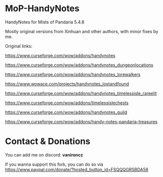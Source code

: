 # MoP-HandyNotes
HandyNotes for Mists of Pandaria 5.4.8

Mostly original versions from Xinhuan and other authors, with minor fixes by me.

Original links:

https://www.curseforge.com/wow/addons/handynotes

https://www.curseforge.com/wow/addons/handynotes_dungeonlocations

https://www.curseforge.com/wow/addons/handynotes_lorewalkers

https://www.wowace.com/projects/handynotes_lostandfound

https://www.curseforge.com/wow/addons/handynotes_timelessisle_rareelit

https://www.curseforge.com/wow/addons/timelessislechests

https://www.curseforge.com/wow/addons/handynotes_guild

https://www.curseforge.com/wow/addons/handy-notes-pandaria-treasures

# Contact & Donations
You can add me on discord: **vanironcz**

If you wanna support this fork, you can do so via https://www.paypal.com/donate/?hosted_button_id=FSQQQGRSBDA58
